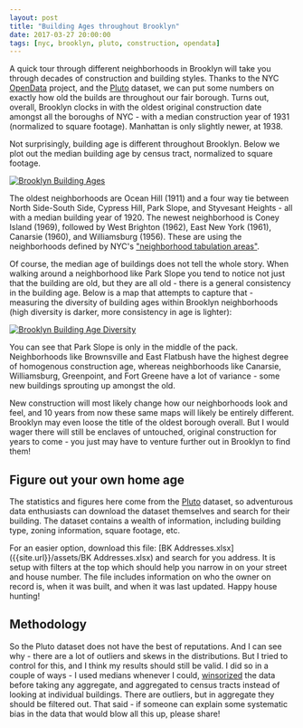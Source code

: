 ```yaml
---
layout: post
title: "Building Ages throughout Brooklyn"
date: 2017-03-27 20:00:00
tags: [nyc, brooklyn, pluto, construction, opendata]
---
```


A quick tour through different neighborhoods in Brooklyn will take you through decades of construction and building styles.  Thanks to the NYC [OpenData](https://nycopendata.socrata.com) project, and the [Pluto](https://www1.nyc.gov/site/planning/data-maps/open-data/dwn-pluto-mappluto.page) dataset, we can put some numbers on exactly how old the builds are throughout our fair borough.  Turns out, overall, Brooklyn clocks in with the oldest original construction date amongst all the boroughs of NYC - with a median construction year of 1931 (normalized to square footage).  Manhattan is only slightly newer, at 1938.

Not surprisingly, building age is different throughout Brooklyn.  Below we plot out the median building age by census tract, normalized to square footage.

[![Brooklyn Building Ages]({{site.url}}/assets/BuildingConstruction.NormArea.CensusTract.median.2016.Brooklyn.png)]({{site.url}}/assets/BuildingConstruction.NormArea.CensusTract.median.2016.Brooklyn.png)

The oldest neighborhoods are Ocean Hill (1911) and a four way tie between North Side-South Side, Cypress Hill, Park Slope, and Styvesant Heights - all with a median building year of 1920.  The newest neighborhood is Coney Island (1969), followed by West Brighton (1962), East New York (1961), Canarsie (1960), and Williamsburg (1956).  These are using the neighborhoods defined by NYC's ["neighborhood tabulation areas"](https://data.cityofnewyork.us/City-Government/Neighborhood-Tabulation-Areas/cpf4-rkhq/data).

Of course, the median age of buildings does not tell the whole story.  When walking around a neighborhood like Park Slope you tend to notice not just that the building are old, but they are all old - there is a general consistency in the building age.  Below is a map that attempts to capture that - measuring the diversity of building ages within Brooklyn neighborhoods (high diversity is darker, more consistency in age is lighter):

[![Brooklyn Building Age Diversity]({{site.url}}/assets/BuildingConstruction.NormArea.Neighborhood.diversity.2016.Brooklyn.png)]({{site.url}}/assets/BuildingConstruction.NormArea.Neighborhood.diversity.2016.Brooklyn.png)

You can see that Park Slope is only in the middle of the pack.  Neighborhoods like Brownsville and East Flatbush have the highest degree of homogenous construction age, whereas neighborhoods like Canarsie, Williamsburg, Greenpoint, and Fort Greene have a lot of variance - some new buildings sprouting up amongst the old.

New construction will most likely change how our neighborhoods look and feel, and 10 years from now these same maps will likely be entirely different.  Brooklyn may even loose the title of the oldest borough overall.  But I would wager there will still be enclaves of untouched, original construction for years to come - you just may have to venture further out in Brooklyn to find them!

## Figure out your own home age
The statistics and figures here come from the [Pluto](https://www1.nyc.gov/site/planning/data-maps/open-data/dwn-pluto-mappluto.page) dataset, so adventurous data enthusiasts can download the dataset themselves and search for their building.  The dataset contains a wealth of information, including building type, zoning information, square footage, etc.

For an easier option, download this file: [BK Addresses.xlsx]({{site.url}}/assets/BK Addresses.xlsx) and search for you address.  It is setup with filters at the top which should help you narrow in on your street and house number.  The file includes information on who the owner on record is, when it was built, and when it was last updated.  Happy house hunting!

## Methodology
So the Pluto dataset does not have the best of reputations.  And I can see why - there are a lot of outliers and skews in the distributions.  But I tried to control for this, and I think my results should still be valid.  I did so in a couple of ways - I used medians whenever I could, [winsorized](https://en.wikipedia.org/wiki/Winsorizing) the data before taking any aggregate, and aggregated to census tracts instead of looking at individual buildings.  There are outliers, but in aggregate they should be filtered out.  That said - if someone can explain some systematic bias in the data that would blow all this up, please share!   
